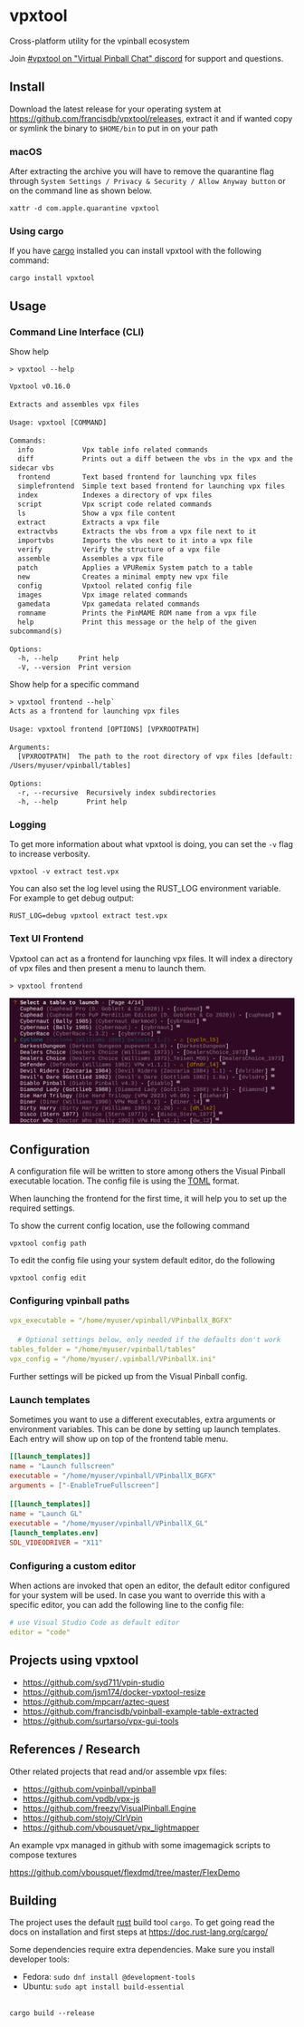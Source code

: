 # vpxtool

Cross-platform utility for the vpinball ecosystem

Join [#vpxtool on "Virtual Pinball Chat" discord](https://discord.gg/eYsvyMu8) for support and questions.

## Install

Download the latest release for your operating system at https://github.com/francisdb/vpxtool/releases, extract it and
if wanted copy or symlink the binary to `$HOME/bin` to put in on your path

### macOS

After extracting the archive you will have to remove the quarantine flag through
`System Settings / Privacy & Security / Allow Anyway button` or on the command line as shown below.

```
xattr -d com.apple.quarantine vpxtool
```

### Using cargo

If you have [cargo](https://doc.rust-lang.org/cargo/getting-started/installation.html) installed you can install
vpxtool with the following command:

```
cargo install vpxtool
```

## Usage

### Command Line Interface (CLI)

Show help

```shell
> vpxtool --help
```

```
Vpxtool v0.16.0

Extracts and assembles vpx files

Usage: vpxtool [COMMAND]

Commands:
  info            Vpx table info related commands
  diff            Prints out a diff between the vbs in the vpx and the sidecar vbs
  frontend        Text based frontend for launching vpx files
  simplefrontend  Simple text based frontend for launching vpx files
  index           Indexes a directory of vpx files
  script          Vpx script code related commands
  ls              Show a vpx file content
  extract         Extracts a vpx file
  extractvbs      Extracts the vbs from a vpx file next to it
  importvbs       Imports the vbs next to it into a vpx file
  verify          Verify the structure of a vpx file
  assemble        Assembles a vpx file
  patch           Applies a VPURemix System patch to a table
  new             Creates a minimal empty new vpx file
  config          Vpxtool related config file
  images          Vpx image related commands
  gamedata        Vpx gamedata related commands
  romname         Prints the PinMAME ROM name from a vpx file
  help            Print this message or the help of the given subcommand(s)

Options:
  -h, --help     Print help
  -V, --version  Print version
```

Show help for a specific command

```shell
> vpxtool frontend --help`
Acts as a frontend for launching vpx files

Usage: vpxtool frontend [OPTIONS] [VPXROOTPATH]

Arguments:
  [VPXROOTPATH]  The path to the root directory of vpx files [default: /Users/myuser/vpinball/tables]

Options:
  -r, --recursive  Recursively index subdirectories
  -h, --help       Print help
```

### Logging

To get more information about what vpxtool is doing, you can set the `-v` flag to increase verbosity.

```shell
vpxtool -v extract test.vpx
```

You can also set the log level using the RUST_LOG environment variable. For example to get debug output:

```shell
RUST_LOG=debug vpxtool extract test.vpx
```

### Text UI Frontend

Vpxtool can act as a frontend for launching vpx files. It will index a directory of vpx files and then present a menu to
launch them.

```
> vpxtool frontend
```

![Frontend](docs/frontend.png)

## Configuration

A configuration file will be written to store among others the Visual Pinball executable location. The config file is
using the [TOML](https://toml.io) format.

When launching the frontend for the first time, it will help you to set up the required settings.

To show the current config location, use the following command

```
vpxtool config path
```

To edit the config file using your system default editor, do the following

```
vpxtool config edit
```

### Configuring vpinball paths

```yaml
vpx_executable = "/home/myuser/vpinball/VPinballX_BGFX"

  # Optional settings below, only needed if the defaults don't work
tables_folder = "/home/myuser/vpinball/tables"
vpx_config = "/home/myuser/.vpinball/VPinballX.ini"
```

Further settings will be picked up from the Visual Pinball config.

### Launch templates

Sometimes you want to use a different executables, extra arguments or environment variables. This can be done
by setting up launch templates. Each entry will show up on top of the frontend table menu.

```toml
[[launch_templates]]
name = "Launch fullscreen"
executable = "/home/myuser/vpinball/VPinballX_BGFX"
arguments = ["-EnableTrueFullscreen"]

[[launch_templates]]
name = "Launch GL"
executable = "/home/myuser/vpinball/VPinballX_GL"
[launch_templates.env]
SDL_VIDEODRIVER = "X11"
```

### Configuring a custom editor

When actions are invoked that open an editor, the default editor configured for your system will be used. In case you
want to override this with a specific editor, you can add the following line to the config file:

```yaml
# use Visual Studio Code as default editor
editor = "code"
```

## Projects using vpxtool

* https://github.com/syd711/vpin-studio
* https://github.com/jsm174/docker-vpxtool-resize
* https://github.com/mpcarr/aztec-quest
* https://github.com/francisdb/vpinball-example-table-extracted
* https://github.com/surtarso/vpx-gui-tools

## References / Research

Other related projects that read and/or assemble vpx files:

* https://github.com/vpinball/vpinball
* https://github.com/vpdb/vpx-js
* https://github.com/freezy/VisualPinball.Engine
* https://github.com/stojy/ClrVpin
* https://github.com/vbousquet/vpx_lightmapper

An example vpx managed in github with some imagemagick scripts to compose textures

https://github.com/vbousquet/flexdmd/tree/master/FlexDemo

## Building

The project uses the default [rust](https://www.rust-lang.org/) build tool `cargo`. To get going read the docs on
installation and first steps at https://doc.rust-lang.org/cargo/

Some dependencies require extra dependencies. Make sure you install developer tools:

* Fedora: `sudo dnf install @development-tools`
* Ubuntu: `sudo apt install build-essential`

```

cargo build --release

```
